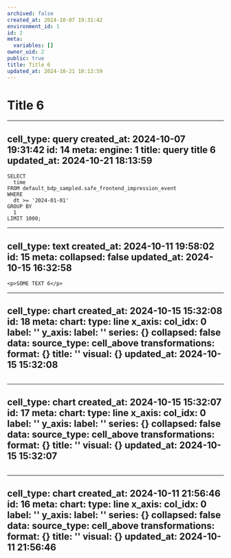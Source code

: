 ```yaml
---
archived: false
created_at: 2024-10-07 19:31:42
environment_id: 1
id: 2
meta:
  variables: []
owner_uid: 2
public: true
title: Title 6
updated_at: 2024-10-21 18:13:59
---
```


# Title 6

---
cell_type: query
created_at: 2024-10-07 19:31:42
id: 14
meta:
  engine: 1
  title: query title 6
updated_at: 2024-10-21 18:13:59
---
```query
SELECT
  time
FROM default_bdp_sampled.safe_frontend_impression_event
WHERE
  dt >= '2024-01-01'
GROUP BY
  1
LIMIT 1000;
```

---
cell_type: text
created_at: 2024-10-11 19:58:02
id: 15
meta:
  collapsed: false
updated_at: 2024-10-15 16:32:58
---
```text
<p>SOME TEXT 6</p>
```

---
cell_type: chart
created_at: 2024-10-15 15:32:08
id: 18
meta:
  chart:
    type: line
    x_axis:
      col_idx: 0
      label: ''
    y_axis:
      label: ''
      series: {}
  collapsed: false
  data:
    source_type: cell_above
    transformations:
      format: {}
  title: ''
  visual: {}
updated_at: 2024-10-15 15:32:08
---
```chart

```

---
cell_type: chart
created_at: 2024-10-15 15:32:07
id: 17
meta:
  chart:
    type: line
    x_axis:
      col_idx: 0
      label: ''
    y_axis:
      label: ''
      series: {}
  collapsed: false
  data:
    source_type: cell_above
    transformations:
      format: {}
  title: ''
  visual: {}
updated_at: 2024-10-15 15:32:07
---
```chart

```

---
cell_type: chart
created_at: 2024-10-11 21:56:46
id: 16
meta:
  chart:
    type: line
    x_axis:
      col_idx: 0
      label: ''
    y_axis:
      label: ''
      series: {}
  collapsed: false
  data:
    source_type: cell_above
    transformations:
      format: {}
  title: ''
  visual: {}
updated_at: 2024-10-11 21:56:46
---
```chart

```
